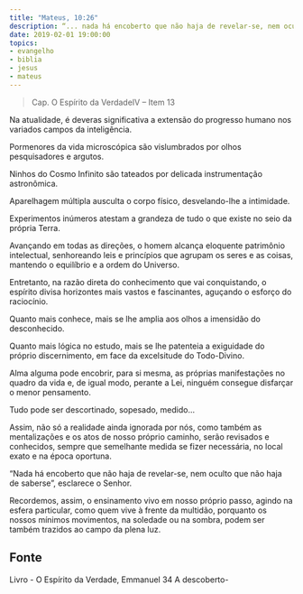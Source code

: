 ```yaml
---
title: "Mateus, 10:26"
description: “... nada há encoberto que não haja de revelar-se, nem oculto que não haja de saber-se.” – Jesus
date: 2019-02-01 19:00:00
topics: 
- evangelho
- biblia
- jesus
- mateus
---
```


> Cap. O Espírito da VerdadeIV – Item 13

Na atualidade, é deveras significativa a extensão do progresso humano nos
variados campos da inteligência.

Pormenores da vida microscópica são vislumbrados por olhos pesquisadores e
argutos.

Ninhos do Cosmo Infinito são tateados por delicada instrumentação astronômica.

Aparelhagem múltipla ausculta o corpo físico, desvelando-lhe a intimidade.

Experimentos inúmeros atestam a grandeza de tudo o que existe no seio da
própria Terra.

Avançando em todas as direções, o homem alcança eloquente patrimônio
intelectual, senhoreando leis e princípios que agrupam os seres e as coisas, mantendo o
equilíbrio e a ordem do Universo.

Entretanto, na razão direta do conhecimento que vai conquistando, o espírito
divisa horizontes mais vastos e fascinantes, aguçando o esforço do raciocínio.

Quanto mais conhece, mais se lhe amplia aos olhos a imensidão do desconhecido.

Quanto mais lógica no estudo, mais se lhe patenteia a exiguidade do próprio
discernimento, em face da excelsitude do Todo-Divino.

Alma alguma pode encobrir, para si mesma, as próprias manifestações no quadro
da vida e, de igual modo, perante a Lei, ninguém consegue disfarçar o menor pensamento.

Tudo pode ser descortinado, sopesado, medido...

Assim, não só a realidade ainda ignorada por nós, como também as mentalizações
e os atos de nosso próprio caminho, serão revisados e conhecidos, sempre que semelhante
medida se fizer necessária, no local exato e na época oportuna.

“Nada há encoberto que não haja de revelar-se, nem oculto que não haja de saberse”, esclarece o Senhor.

Recordemos, assim, o ensinamento vivo em nosso próprio passo, agindo na esfera
particular, como quem vive à frente da multidão, porquanto os nossos mínimos
movimentos, na soledade ou na sombra, podem ser também trazidos ao campo da plena luz.


## Fonte
Livro - O Espírito da Verdade, Emmanuel
34 A descoberto- 

